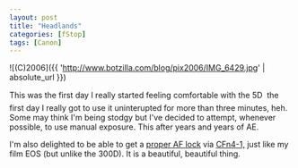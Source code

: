 ```yaml
---
layout: post
title: "Headlands"
categories: [fStop]
tags: [Canon]
---
```



![(C)2006]({{ 'http://www.botzilla.com/blog/pix2006/IMG_6429.jpg' | absolute_url }})


This was the first day I really started feeling comfortable with the 5D &#151; the first day I really got to use it uninterupted for more than three minutes, heh. Some may think I'm being stodgy but I've decided to attempt, whenever possible, to use manual exposure. This after years and years of AE.

I'm also delighted to be able to get a <a href="/blog/archives/000378.html">proper AF lock</a> via <a href="http://photography-on-the.net/forum/showthread.php?t=46965">CFn4-1,</a> just like my film EOS (but unlike the 300D). It is a beautiful, beautiful thing.
